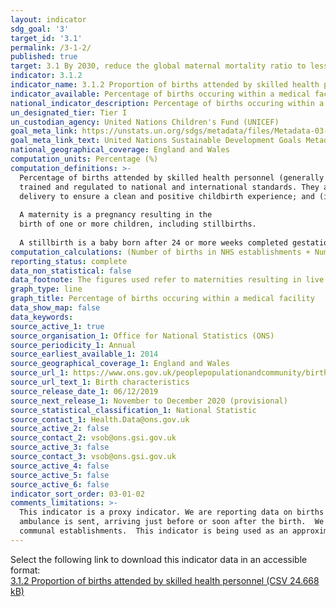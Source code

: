 ```yaml
---
layout: indicator
sdg_goal: '3'
target_id: '3.1'
permalink: /3-1-2/
published: true
target: 3.1 By 2030, reduce the global maternal mortality ratio to less than 70 per 100,000 live births
indicator: 3.1.2
indicator_name: 3.1.2 Proportion of births attended by skilled health personnel
indicator_available: Percentage of births occuring within a medical facilitiy
national_indicator_description: Percentage of births occuring within a medical facility, by age
un_designated_tier: Tier I
un_custodian_agency: United Nations Children's Fund (UNICEF)
goal_meta_link: https://unstats.un.org/sdgs/metadata/files/Metadata-03-01-02.pdf
goal_meta_link_text: United Nations Sustainable Development Goals Metadata (PDF 374 KB)
national_geographical_coverage: England and Wales
computation_units: Percentage (%)
computation_definitions: >-
  Percentage of births attended by skilled health personnel (generally doctors, nurses or midwives) is the percentage of childbirths attended by professional health personnel. According to the revised definition these are competent maternal and newborn health (MNH) professionals educated,
  trained and regulated to national and international standards. They are competent to - (i) provide and promote evidence-based, human-rights based, quality, socio-culturally sensitive and dignified care to women and newborns; (ii) facilitate physiological processes during labour and
  delivery to ensure a clean and positive childbirth experience; and (iii) identify and manage or refer women and/or newborns with complications.Traditional birth attendants, even if they receive a short training course, are not included.
  
  A maternity is a pregnancy resulting in the
  birth of one or more children, including stillbirths. 
  
  A stillbirth is a baby born after 24 or more weeks completed gestation and which did not, at any time, breathe or show signs of life.
computation_calculations: (Number of births in NHS establishments + Number of births in Non-NHS establishments) / Total number of births * 100
reporting_status: complete
data_non_statistical: false
data_footnote: The figures used refer to maternities resulting in live births and/or stillbirths.
graph_type: line
graph_title: Percentage of births occuring within a medical facility
data_show_map: false
data_keywords:  
source_active_1: true
source_organisation_1: Office for National Statistics (ONS)
source_periodicity_1: Annual
source_earliest_available_1: 2014
source_geographical_coverage_1: England and Wales
source_url_1: https://www.ons.gov.uk/peoplepopulationandcommunity/birthsdeathsandmarriages/livebirths/datasets/birthcharacteristicsinenglandandwales
source_url_text_1: Birth characteristics
source_release_date_1: 06/12/2019
source_next_release_1: November to December 2020 (provisional)
source_statistical_classification_1: National Statistic
source_contact_1: Health.Data@ons.gov.uk
source_active_2: false
source_contact_2: vsob@ons.gsi.gov.uk
source_active_3: false
source_contact_3: vsob@ons.gsi.gov.uk
source_active_4: false
source_active_5: false
source_active_6: false
indicator_sort_order: 03-01-02
comments_limitations: >-
  This indicator is a proxy indicator. We are reporting data on births occuring within medical facilities and have not included home births. Home births will on many occasions have a skilled health professional present. There will be some home births which occur without a midwife but an
  ambulance is sent, arriving just before or soon after the birth.  We have included data from NHS medical facilities - (generally) hospitals, maternity units and maternity wings and non-NHS medical facilities including - private maternity units, military hospitals, private hospitals and
  communal establishments.  This indicator is being used as an approximation of the UN SDG Indicator. Where possible, we will work to identify or develop UK data to meet the global indicator specification. This indicator has been identified in collaboration with topic experts.
---
```

Select the following link to download this indicator data in an accessible format:<br>[3.1.2 Proportion of births attended by skilled health personnel (CSV 24.668 kB)](https://sustainabledevelopment-uk.github.io/sdg-data/data/3-1-2.csv)